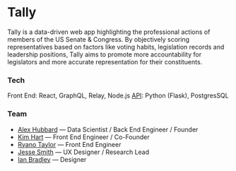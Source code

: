 # Tally

Tally is a data-driven web app highlighting the professional actions of members of the US Senate & Congress. By objectively scoring representatives based on factors like voting habits, legislation records and leadership positions, Tally aims to promote more accountability for legislators and more accurate representation for their constituents.

### Tech
Front End: React, GraphQL, Relay, Node.js
[API](https://github.com/alexhubbard89/reps_app): Python (Flask), PostgresSQL

### Team

* [Alex Hubbard](https://github.com/alexhubbard89) — Data Scientist / Back End Engineer / Founder
* [Kim Hart](https://github.com/kimhart) — Front End Engineer / Co-Founder
* [Ryano Taylor](https://github.com/ryanosaur) — Front End Engineer
* [Jesse Smith](https://JesseLNSmith.com) — UX Designer / Research Lead
* [Ian Bradley](http://ianbradley.tv/) — Designer